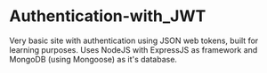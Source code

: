 # Authentication-with_JWT
Very basic site with authentication using JSON web tokens, built for learning purposes.
Uses NodeJS with ExpressJS as framework and MongoDB (using Mongoose) as it's database.


